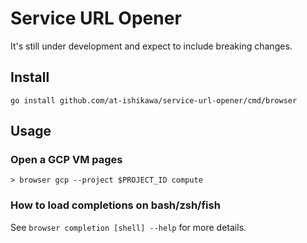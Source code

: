Service URL Opener
===

It's still under development and expect to include breaking changes.

Install
---

```
go install github.com/at-ishikawa/service-url-opener/cmd/browser
```

Usage
---

### Open a GCP VM pages

```shell
> browser gcp --project $PROJECT_ID compute
```

### How to load completions on bash/zsh/fish

See `browser completion [shell] --help` for more details.
